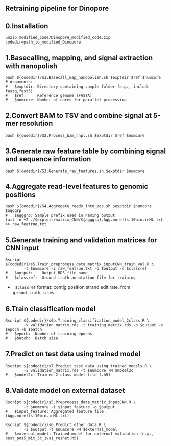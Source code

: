 ## Retraining pipeline for Dinopore
## 0.Installation
```
unzip modified_code/Dinopore_modified_code.zip
codedir=path_to_modified_Dinopore
```
## 1.Basecalling, mapping, and signal extraction with nanopolish
```
bash ${codedir}/S1.Basecall_map_nanopolish.sh $exptdir $ref $numcore
# Arguments:
#   $exptdir: Directory containing sample folder (e.g., include fastq,fast5)
#   $ref:     Reference genome (FASTA)
#   $numcore: Number of cores for parallel processing
```
## 2.Convert BAM to TSV and combine signal at 5-mer resolution
```
bash ${codedir}/S2.Process_bam_nnpl.sh $exptdir $ref $numcore
```
## 3.Generate raw feature table by combining signal and sequence information
```
bash ${codedir}/S3.Generate_raw_features.sh $exptdir $numcore
```
## 4.Aggregate read-level features to genomic positions
```
bash ${codedir}/S4.Aggregate_reads_into_pos.sh $exptdir $numcore $agggrp
#   $agggrp: Sample prefix used in naming output
tail -n +2 ./$exptdir/matrix_CNN/${agggrp}.Agg.morefts.10bin.inML.txt >> raw_featrue.txt
```
## 5.Generate training and validation matrices for CNN input
```
Rscript ${codedir}/s5.Train_preprocess_data_matrix_inputCNN_train_val.R \
        -t $numcore -i raw_featrue.txt -o $output -c $classref
#   $output:    Output RDS file name
#   $classref:  Ground truth annotation file for training
```
* `` $classref`` format: contig  position  strand  edit   rate. from ``ground_truth_sites``
## 6.Train classification model
```
Rscript ${codedir}/s6b.Training_classification_model_2class.R \
        -v validation_matrix.rds -t training_matrix.rds -o $output -e $epoch -b $batch
#   $epoch:  Number of training epochs
#   $batch:  Batch size
```
## 7.Predict on test data using trained model
```
Rscript ${codedir}/s7.Predict_test_data_using_trained_models.R \
        -i validation_matrix.rds -t $numcore -M $model2c
#   $model2c: Trained 2-class model file (.h5)
```
## 8.Validate model on external dataset
```
Rscript ${codedir}/s5.Preprocess_data_matrix_inputCNN.R \
        -t $numcore -i $input_feature -o $output
#   $input_feature: Aggregated feature file (Agg.morefts.10bin.inML.txt)

Rscript ${codedir}/s6.Predict_other_data.R \
        -i $output -t $numcore -M $external_model
#   $external_model: Trained model for external validation (e.g., best_pos5_mix_3c_1vs1_resnet.h5)
```
